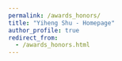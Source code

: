 ```yaml
---
permalink: /awards_honors/
title: "Yiheng Shu - Homepage"
author_profile: true
redirect_from: 
  - /awards_honors.html
---
```

